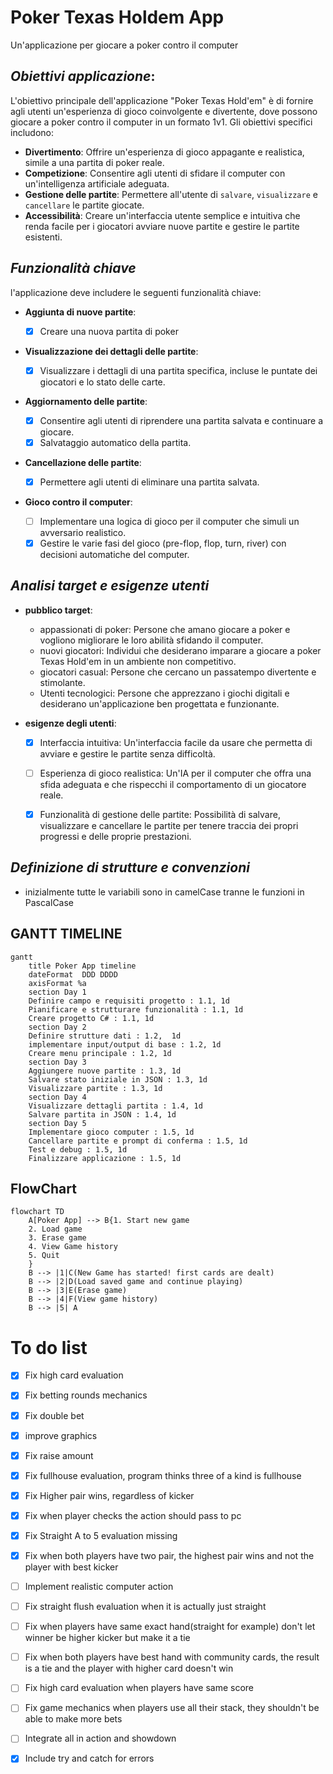 # Poker Texas Holdem App

Un'applicazione per giocare a poker contro il computer

## _Obiettivi applicazione_:

L'obiettivo principale dell'applicazione "Poker Texas Hold'em" è di fornire agli utenti un'esperienza di gioco coinvolgente e divertente, dove possono giocare a poker contro il computer in un formato 1v1.
 Gli obiettivi specifici includono:

- __Divertimento__:  Offrire un'esperienza di gioco appagante e realistica, simile a una partita di poker reale.
- __Competizione__: Consentire agli utenti di sfidare il computer con un'intelligenza artificiale adeguata.
- __Gestione delle partite__: Permettere all'utente di `salvare`, `visualizzare` e `cancellare` le partite giocate.
- __Accessibilità__: Creare un'interfaccia utente semplice e intuitiva che renda facile per i giocatori avviare nuove partite e gestire le partite esistenti.

## _Funzionalità chiave_

l'applicazione deve includere le seguenti funzionalità chiave:

- __Aggiunta di nuove partite__:

    - [x] Creare una nuova partita di poker

- __Visualizzazione dei dettagli delle partite__:

   
    - [x] Visualizzare i dettagli di una partita specifica, incluse le puntate dei giocatori e lo stato delle carte.

- __Aggiornamento delle partite__:

    - [x] Consentire agli utenti di riprendere una partita salvata e continuare a giocare.
    - [x] Salvataggio automatico della partita.

- __Cancellazione delle partite__:

    - [x] Permettere agli utenti di eliminare una partita salvata.

- __Gioco contro il computer__:

    - [ ] Implementare una logica di gioco per il computer che simuli un avversario realistico.
    - [x] Gestire le varie fasi del gioco (pre-flop, flop, turn, river) con decisioni automatiche del computer.

## _Analisi target e esigenze utenti_

- __pubblico target__:
    - appassionati di poker: Persone che amano giocare a poker e vogliono migliorare le loro abilità sfidando il computer.
    - nuovi giocatori: Individui che desiderano imparare a giocare a poker Texas Hold'em in un ambiente non competitivo.
    - giocatori casual: Persone che cercano un passatempo divertente e stimolante.
    - Utenti tecnologici: Persone che apprezzano i giochi digitali e desiderano un'applicazione ben progettata e funzionante.

- __esigenze degli utenti__:
    - [x] Interfaccia intuitiva: Un'interfaccia facile da usare che permetta di avviare e gestire le partite senza difficoltà.
    - [ ] Esperienza di gioco realistica: Un'IA per il computer che offra una sfida adeguata e che rispecchi il comportamento di un giocatore reale.
    - [x] Funzionalità di gestione delle partite: Possibilità di salvare, visualizzare e cancellare le partite per tenere traccia dei propri progressi e delle proprie prestazioni.
    

## _Definizione di strutture e convenzioni_

- inizialmente tutte le variabili sono in camelCase tranne le funzioni in PascalCase

## GANTT TIMELINE

```mermaid
gantt
    title Poker App timeline
    dateFormat  DDD DDDD
    axisFormat %a
    section Day 1
    Definire campo e requisiti progetto : 1.1, 1d
    Pianificare e strutturare funzionalità : 1.1, 1d
    Creare progetto C# : 1.1, 1d
    section Day 2
    Definire strutture dati : 1.2,  1d
    implementare input/output di base : 1.2, 1d
    Creare menu principale : 1.2, 1d
    section Day 3
    Aggiungere nuove partite : 1.3, 1d
    Salvare stato iniziale in JSON : 1.3, 1d
    Visualizzare partite : 1.3, 1d
    section Day 4
    Visualizzare dettagli partita : 1.4, 1d
    Salvare partita in JSON : 1.4, 1d
    section Day 5
    Implementare gioco computer : 1.5, 1d
    Cancellare partite e prompt di conferma : 1.5, 1d
    Test e debug : 1.5, 1d
    Finalizzare applicazione : 1.5, 1d
```

## FlowChart

```mermaid
flowchart TD
    A[Poker App] --> B{1. Start new game
    2. Load game
    3. Erase game
    4. View Game history
    5. Quit
    }
    B --> |1|C(New Game has started! first cards are dealt)
    B --> |2|D(Load saved game and continue playing)
    B --> |3|E(Erase game)
    B --> |4|F(View game history)
    B --> |5| A
```


# To do list

- [x] Fix high card evaluation
- [x] Fix betting rounds mechanics
- [x] Fix double bet
- [x] improve graphics
- [x] Fix raise amount
- [x] Fix fullhouse evaluation, program thinks three of a kind is fullhouse
- [x] Fix Higher pair wins, regardless of kicker
- [x] Fix when player checks the action should pass to pc
- [x] Fix Straight A to 5 evaluation missing
- [x] Fix when both players have two pair, the highest pair wins and not the player with best kicker
- [ ] Implement realistic computer action
- [ ] Fix straight flush evaluation when it is actually just straight
- [ ] Fix when players have same exact hand(straight for example) don't let winner be higher kicker but make it a tie
- [ ] Fix when both players have best hand with community cards, the result is a tie and the player with higher card doesn't win
- [ ] Fix high card evaluation when players have same score
- [ ] Fix game mechanics when players use all their stack, they shouldn't be able to make more bets
- [ ] Integrate all in action and showdown
- [x] Include try and catch for errors

